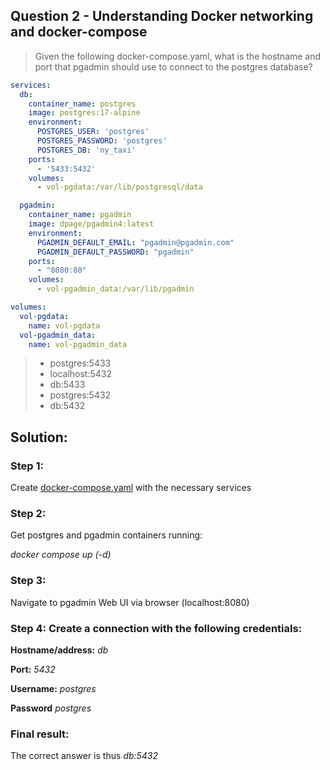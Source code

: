 ## Question 2 - Understanding Docker networking and docker-compose

>Given the following docker-compose.yaml, what is the hostname and port that pgadmin should use to connect to the postgres database?
```yaml
services:
  db:
    container_name: postgres
    image: postgres:17-alpine
    environment:
      POSTGRES_USER: 'postgres'
      POSTGRES_PASSWORD: 'postgres'
      POSTGRES_DB: 'ny_taxi'
    ports:
      - '5433:5432'
    volumes:
      - vol-pgdata:/var/lib/postgresql/data

  pgadmin:
    container_name: pgadmin
    image: dpage/pgadmin4:latest
    environment:
      PGADMIN_DEFAULT_EMAIL: "pgadmin@pgadmin.com"
      PGADMIN_DEFAULT_PASSWORD: "pgadmin"
    ports:
      - "8080:80"
    volumes:
      - vol-pgadmin_data:/var/lib/pgadmin  

volumes:
  vol-pgdata:
    name: vol-pgdata
  vol-pgadmin_data:
    name: vol-pgadmin_data
```
>- postgres:5433  
>- localhost:5432
>- db:5433
>- postgres:5432
>- db:5432

## Solution:

### Step 1:
Create [docker-compose.yaml](docker-compose.yaml) with the necessary services

### Step 2: 
Get postgres and pgadmin containers running:

_docker compose up (-d)_

### Step 3: 
Navigate to pgadmin Web UI via browser (localhost:8080)

### Step 4: Create a connection with the following credentials:
__Hostname/address:__ _db_

__Port:__ _5432_

__Username:__ _postgres_

__Password__ _postgres_

### Final result:
The correct answer is thus _db:5432_